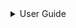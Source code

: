 

<details>

<summary>User Guide</summary>

7.1. [Scalar Math](scalar/README.md)
7.2. [Display (Output)](display/README.md)
7.3. [Vectors](vector/README.md)
7.4. [Matrices](matrix/README.md)

7.5. [Linear Algebra](linear-algebra/README.md)*

7.6. [Tensors (Cartesian)](tensor/README.md)
7.7. [File I/O](file-io/README.md)
7.8. [Debugging Modes](debug/README.md)


</details>

